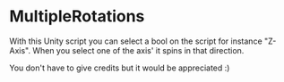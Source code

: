# MultipleRotations
With this Unity script you can select a bool on the script for instance "Z-Axis". When you select one of the axis' it spins in that direction.


You don't have to give credits but it would be appreciated :)
